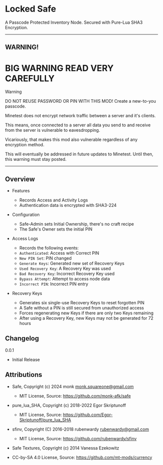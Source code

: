 # Locked Safe

A Passcode Protected Inventory Node. Secured with Pure-Lua SHA3 Encryption.

___

## WARNING!

# BIG WARNING READ VERY CAREFULLY

> [!WARNING]
> DO NOT REUSE PASSWORD OR PIN WITH THIS MOD! Create a new-to-you passcode.

Minetest does not encrypt network traffic between a server and it's clients.

This means, once connected to a server all data you send to and receive from the server is vulnerable to eavesdropping.

Vicariously, that makes this mod also vulnerable regardless of any encryption method.

This will eventually be addressed in future updates to Minetest. Until then, this warning must stay posted.

___

## Overview

- Features
  - Records Access and Activity Logs
  - Authentication data is encrypted with SHA3-224

- Configuration
  - Safe-Admin sets Initial Ownership, there's no craft recipe
  - The Safe's Owner sets the initial PIN

- Access Logs
  - Records the following events:
  - `Authenticated`: Access with Correct PIN
  - `New PIN Set`: PIN changed
  - `Generate Keys`: Generated new set of Recovery Keys
  - `Used Recovery Key`: A Recovery Key was used
  - `Bad Recovery Key`: Incorrect Recovery Key used
  - `Bypass Attempt`: Attempt to access node data
  - `Incorrect PIN`: Incorrect PIN entry

- Recovery Keys
  - Generates six single-use Recovery Keys to reset forgotten PIN
  - A Safe without a PIN is still secured from unauthorized access
  - Forces regenerating new Keys if there are only two Keys remaining
  - After using a Recovery Key, new Keys may not be generated for 72 hours


## Changelog

0.0.1
  - Initial Release

## Attributions

- Safe, Copyright (c) 2024 monk <monk.squareone@gmail.com>
  - MIT License, Source: https://github.com/monk-afk/safe

- pure_lua_SHA, Copyright (c) 2018-2022  Egor Skriptunoff
  - MIT License, Source: https://github.com/Egor-Skriptunoff/pure_lua_SHA

- sfinv, Copyright (C) 2016-2018 rubenwardy <rubenwardy@gmail.com>
  - MIT License, Source: https://github.com/rubenwardy/sfinv

- Safe Textures, Copyright (c) 2014 Vanessa Ezekowitz
 - CC-by-SA 4.0 License, Source: https://github.com/mt-mods/currency